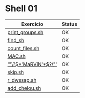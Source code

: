 # Shell 01

| Exercício                                                     | Status |
| ------------------------------------------------------------- | ------ |
| [print_groups.sh](ex01/print_groups.sh)                       | OK     |
| [find_sh](ex02/find_sh.sh)                                    | OK     |
| [count_files.sh](ex03/count_files.sh)                         | OK     |
| [MAC.sh](ex04/MAC.sh)                                         | OK     |
| [\'\"\\\?\$\*\'MaRViN\'\*\$\?\\\"\'](ex05/'"?$*'MaRViN'*$?"') | OK     |
| [skip.sh](ex06/skip.sh)                                       | OK     |
| [r_dwssap.sh](ex07/r_dwssap.sh)                               | OK     |
| [add_chelou.sh](ex08/add_chelou.sh)                           | OK     |
